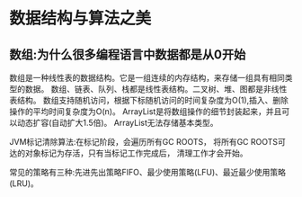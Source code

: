 # 数据结构与算法之美
## 数组:为什么很多编程语言中数据都是从0开始
数组是一种线性表的数据结构。它是一组连续的内存结构，来存储一组具有相同类型的数据。
数组、链表、队列、栈都是线性表结构。二叉树、堆、图都是非线性表结构。
数组支持随机访问，根据下标随机访问的时间复杂度为O(1),插入、删除操作的平均时间复杂度为O(n)。
ArrayList是将数组操作的细节封装起来，并且可以动态扩容(自动扩大1.5倍)。
ArrayList无法存储基本类型。

JVM标记清除算法:在标记阶段，会遍历所有GC ROOTS，
将所有GC ROOTS可达的对象标记为存活，只有当标记工作完成后，
清理工作才会开始。

常见的策略有三种:先进先出策略FIFO、最少使用策略(LFU)、最近最少使用策略(LRU)。